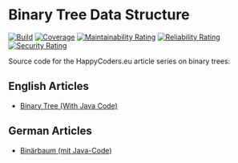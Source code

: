 # Binary Tree Data Structure

[![Build](https://github.com/SvenWoltmann/binary-tree/actions/workflows/build.yml/badge.svg)](https://github.com/SvenWoltmann/binary-tree/actions/workflows/build.yml)
[![Coverage](https://sonarcloud.io/api/project_badges/measure?project=SvenWoltmann_binary-tree&metric=coverage)](https://sonarcloud.io/dashboard?id=SvenWoltmann_binary-tree)
[![Maintainability Rating](https://sonarcloud.io/api/project_badges/measure?project=SvenWoltmann_binary-tree&metric=sqale_rating)](https://sonarcloud.io/dashboard?id=SvenWoltmann_binary-tree)
[![Reliability Rating](https://sonarcloud.io/api/project_badges/measure?project=SvenWoltmann_binary-tree&metric=reliability_rating)](https://sonarcloud.io/dashboard?id=SvenWoltmann_binary-tree)
[![Security Rating](https://sonarcloud.io/api/project_badges/measure?project=SvenWoltmann_binary-tree&metric=security_rating)](https://sonarcloud.io/dashboard?id=SvenWoltmann_binary-tree)

Source code for the HappyCoders.eu article series on binary trees:

## English Articles

* [Binary Tree (With Java Code)](https://www.happycoders.eu/algorithms/binary-tree-java/)

## German Articles

* [Binärbaum (mit Java-Code)](https://www.happycoders.eu/de/algorithmen/binaerbaum-java/)
